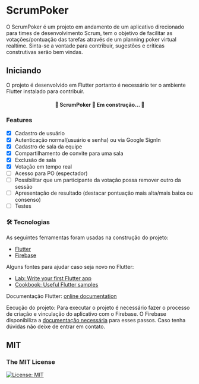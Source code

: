 # ScrumPoker

O ScrumPoker é um projeto em andamento de um aplicativo direcionado para times de desenvolvimento Scrum, tem o objetivo de facilitar as votações/pontuação das tarefas através de um planning poker virtual realtime.
Sinta-se a vontade para contribuir, sugestões e críticas construtivas serão bem vindas.

## Iniciando

O projeto é desenvolvido em Flutter portanto é necessário ter o ambiente Flutter instalado para contribuir.

<h4 align="center"> 
	🚧  ScrumPoker 🚀 Em construção...  🚧
</h4>

### Features
- [x] Cadastro de usuário
- [x] Autenticação normal(usuário e senha) ou via Google SignIn
- [x] Cadastro de sala da equipe
- [x] Compartilhamento de convite para uma sala
- [x] Exclusão de sala
- [x] Votação em tempo real
- [ ] Acesso para PO (espectador)
- [ ] Possibilitar que um participante da votação possa remover outro da sessão
- [ ] Apresentação de resultado (destacar pontuação mais alta/mais baixa ou consenso)
- [ ] Testes

### 🛠 Tecnologias
As seguintes ferramentas foram usadas na construção do projeto:
- [Flutter](https://flutter.dev/)
- [Firebase](https://firebase.google.com/?hl=pt-br)

Alguns fontes para ajudar caso seja novo no Flutter:
- [Lab: Write your first Flutter app](https://flutter.dev/docs/get-started/codelab)
- [Cookbook: Useful Flutter samples](https://flutter.dev/docs/cookbook)

Documentação Flutter:
[online documentation](https://flutter.dev/docs)

Eecução do projeto:
Para executar o projeto é necessário fazer o processo de criação e vinculação do aplicativo com o Firebase. O Firebase disponibiliza a [documentação necessária](https://firebase.google.com/docs/flutter/setup?hl=pt&platform=Android) para esses passos.
Caso tenha dúvidas não deixe de entrar em contato.

## MIT
### The MIT License
[![License: MIT](https://img.shields.io/badge/License-MIT-yellow.svg)](https://opensource.org/licenses/MIT)  
